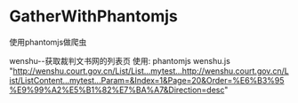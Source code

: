 # GatherWithPhantomjs

使用phantomjs做爬虫

wenshu--获取裁判文书网的列表页
使用:
phantomjs wenshu.js "http://wenshu.court.gov.cn/List/List...mytest...http://wenshu.court.gov.cn/List/ListContent...mytest...Param=&Index=1&Page=20&Order=%E6%B3%95%E9%99%A2%E5%B1%82%E7%BA%A7&Direction=desc"
